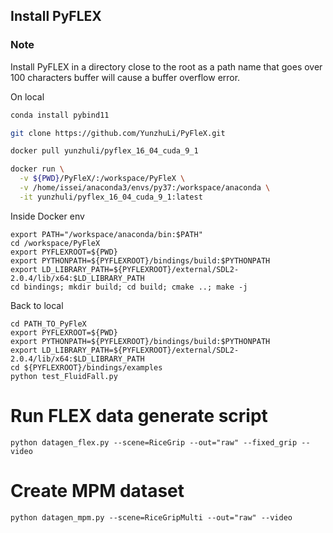 ## Install PyFLEX

### Note
Install PyFLEX in a directory close to the root as a path name that goes over 100 characters buffer will cause a buffer overflow error.


On local
```bash
conda install pybind11

git clone https://github.com/YunzhuLi/PyFleX.git

docker pull yunzhuli/pyflex_16_04_cuda_9_1

docker run \
  -v ${PWD}/PyFleX/:/workspace/PyFleX \
  -v /home/issei/anaconda3/envs/py37:/workspace/anaconda \
  -it yunzhuli/pyflex_16_04_cuda_9_1:latest

```

Inside Docker env
```
export PATH="/workspace/anaconda/bin:$PATH"
cd /workspace/PyFleX
export PYFLEXROOT=${PWD}
export PYTHONPATH=${PYFLEXROOT}/bindings/build:$PYTHONPATH
export LD_LIBRARY_PATH=${PYFLEXROOT}/external/SDL2-2.0.4/lib/x64:$LD_LIBRARY_PATH
cd bindings; mkdir build; cd build; cmake ..; make -j
```

Back to local
```
cd PATH_TO_PyFleX
export PYFLEXROOT=${PWD}
export PYTHONPATH=${PYFLEXROOT}/bindings/build:$PYTHONPATH
export LD_LIBRARY_PATH=${PYFLEXROOT}/external/SDL2-2.0.4/lib/x64:$LD_LIBRARY_PATH
cd ${PYFLEXROOT}/bindings/examples
python test_FluidFall.py
```

# Run FLEX data generate script
```
python datagen_flex.py --scene=RiceGrip --out="raw" --fixed_grip --video

```

# Create MPM dataset
```
python datagen_mpm.py --scene=RiceGripMulti --out="raw" --video

```